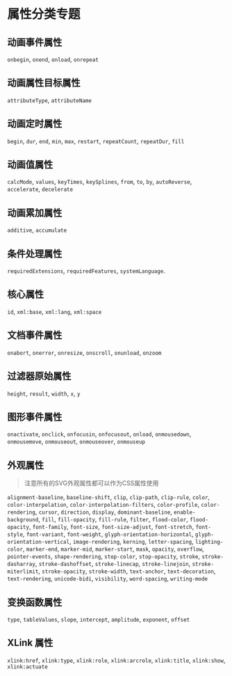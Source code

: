 # 属性分类专题

## 动画事件属性
`onbegin`, `onend`, `onload`, `onrepeat`

## 动画属性目标属性
`attributeType`, `attributeName`

## 动画定时属性
`begin`, `dur`, `end`, `min`, `max`, `restart`, `repeatCount`, `repeatDur`, `fill`

## 动画值属性
`calcMode`, `values`, `keyTimes`, `keySplines`, `from`, `to`, `by`, `autoReverse`, `accelerate`, `decelerate`

## 动画累加属性
`additive`, `accumulate`

## 条件处理属性
`requiredExtensions`, `requiredFeatures`, `systemLanguage`.

## 核心属性
`id`, `xml:base`, `xml:lang`, `xml:space`

## 文档事件属性
`onabort`, `onerror`, `onresize`, `onscroll`, `onunload`, `onzoom`

## 过滤器原始属性
`height`, `result`, `width`, `x`, `y`

## 图形事件属性
`onactivate`, `onclick`, `onfocusin`, `onfocusout`, `onload`, `onmousedown`, `onmousemove`, `onmouseout`, `onmouseover`, `onmouseup`

## 外观属性
>注意所有的SVG外观属性都可以作为CSS属性使用

`alignment-baseline`, `baseline-shift`, `clip`, `clip-path`, `clip-rule`, `color`, `color-interpolation`, `color-interpolation-filters`, `color-profile`, `color-rendering`, `cursor`, `direction`, `display`, `dominant-baseline`, `enable-background`, `fill`, `fill-opacity`, `fill-rule`, `filter`, `flood-color`, `flood-opacity`, `font-family`, `font-size`, `font-size-adjust`, `font-stretch`, `font-style`, `font-variant`, `font-weight`, `glyph-orientation-horizontal`, `glyph-orientation-vertical`, `image-rendering`, `kerning`, `letter-spacing`, `lighting-color`, `marker-end`, `marker-mid`, `marker-start`, `mask`, `opacity`, `overflow`, `pointer-events`, `shape-rendering`, `stop-color`, `stop-opacity`, `stroke`, `stroke-dasharray`, `stroke-dashoffset`, `stroke-linecap`, `stroke-linejoin`, `stroke-miterlimit`, `stroke-opacity`, `stroke-width`, `text-anchor`, `text-decoration`, `text-rendering`, `unicode-bidi`, `visibility`, `word-spacing`, `writing-mode`

## 变换函数属性
`type`, `tableValues`, `slope`, `intercept`, `amplitude`, `exponent`, `offset`

## XLink 属性
`xlink:href`, `xlink:type`, `xlink:role`, `xlink:arcrole`, `xlink:title`, `xlink:show`, `xlink:actuate`